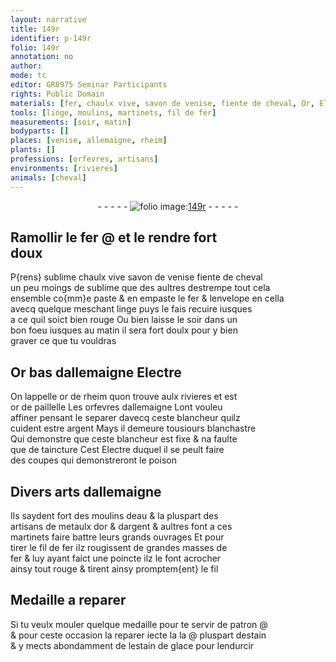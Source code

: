 ```yaml
---
layout: narrative
title: 149r
identifier: p-149r
folio: 149r
annotation: no
author:
mode: tc
editor: GR8975 Seminar Participants
rights: Public Domain
materials: [fer, chaulx vive, savon de venise, fiente de cheval, Or, Electre, or, argent, eau, metaulx, estain, estain de glace]
tools: [linge, moulins, martinets, fil de fer]
measurements: [soir, matin]
bodyparts: []
places: [venise, allemaigne, rheim]
plants: []
professions: [orfevres, artisans]
environments: [rivieres]
animals: [cheval]
---
```


<div class="folio" align="center">- - - - - <a href="http://gallica.bnf.fr/ark:/12148/btv1b10500001g/f303.image" target="_blank"><img src="https://cu-mkp.github.io/2017-workshop-edition/assets/photo-icon.png" alt="folio image: " style="display:inline-block; margin-bottom:-3px;"/>149r</a> - - - - - </div>  
  

## Ramollir le <span class="m">fer</span> @ et le rendre fort<br/> doux

 
P{rens} sublime <span class="m">chaulx vive</span> <span class="m">savon de <span class="pl">venise</span></span> <span class="m">fiente de <span class="al">cheval</span></span><br/> un peu moings de sublime que des aultres destrempe tout cela<br/> ensemble co{mm}e paste & en empaste le <span class="m">fer</span> & lenvelope en cella<br/> avecq quelque meschant <span class="tl">linge</span> puys le fais recuire iusques<br/> a ce quil soict bien rouge Ou bien laisse le <span class="ms">soir</span> dans un<br/> bon foeu iusques au <span class="ms">matin</span> il sera fort doulx pour y bien<br/> graver ce que tu vouldras
 
 
  

## <span class="m">Or</span> bas d<span class="pl">allemaigne</span> <span class="m">Electre</span>

 
On lappelle <span class="m">or</span> de <span class="pl">rheim</span> quon trouve aulx <span class="env">rivieres</span> et est<br/> <span class="m">or</span> de paillelle Les <span class="pro">orfevres</span> d<span class="pl">allemaigne</span> Lont vouleu<br/> affiner pensant le separer davecq ceste blancheur quilz<br/> cuident estre <span class="m">argent</span> Mays il demeure tousiours blanchastre<br/> Qui demonstre que ceste blancheur est fixe & na faulte<br/> que de taincture Cest <span class="m">Electre</span> duquel il se peult faire<br/> des coupes qui demonstreront le poison
 
 
  

## Divers arts d<span class="pl">allemaigne</span>

 
Ils saydent fort des <span class="tl">moulins</span> d<span class="m">eau</span> & la pluspart des<br/> <span class="pro">artisans</span> de <span class="m">metaulx</span> d<span class="m">or</span> & d<span class="m">argent</span> & aultres font a ces<br/> <span class="tl">martinets</span> <span class="del">faire</span> battre leurs grands ouvrages Et pour<br/> tirer le <span class="tl">fil de <span class="m">fer</span></span> ilz rougissent de grandes masses de<br/> <span class="m">fer</span> & luy ayant faict une poincte ilz le font acrocher<br/> ainsy tout rouge & tirent ainsy promptem{ent} le fil
 
 
  

## Medaille a reparer

 
Si tu veulx mouler quelque medaille pour te servir de patron @<br/> & pour ceste occasion la reparer iecte la la @ pluspart d<span class="m">estain</span><br/> & y mects abondamment de l<span class="m">estain de glace</span> pour lendurcir
 
